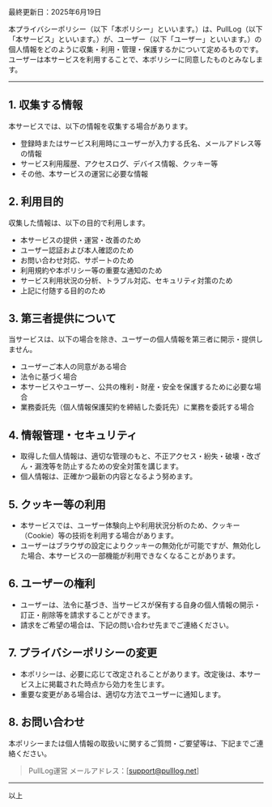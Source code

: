 最終更新日：2025年6月19日

本プライバシーポリシー（以下「本ポリシー」といいます。）は、PullLog（以下「本サービス」といいます。）が、ユーザー（以下「ユーザー」といいます。）の個人情報をどのように収集・利用・管理・保護するかについて定めるものです。ユーザーは本サービスを利用することで、本ポリシーに同意したものとみなします。

---

## 1. 収集する情報

本サービスでは、以下の情報を収集する場合があります。

- 登録時またはサービス利用時にユーザーが入力する氏名、メールアドレス等の情報
- サービス利用履歴、アクセスログ、デバイス情報、クッキー等
- その他、本サービスの運営に必要な情報

## 2. 利用目的

収集した情報は、以下の目的で利用します。

- 本サービスの提供・運営・改善のため
- ユーザー認証および本人確認のため
- お問い合わせ対応、サポートのため
- 利用規約や本ポリシー等の重要な通知のため
- サービス利用状況の分析、トラブル対応、セキュリティ対策のため
- 上記に付随する目的のため

## 3. 第三者提供について

当サービスは、以下の場合を除き、ユーザーの個人情報を第三者に開示・提供しません。

- ユーザーご本人の同意がある場合
- 法令に基づく場合
- 本サービスやユーザー、公共の権利・財産・安全を保護するために必要な場合
- 業務委託先（個人情報保護契約を締結した委託先）に業務を委託する場合

## 4. 情報管理・セキュリティ

- 取得した個人情報は、適切な管理のもと、不正アクセス・紛失・破壊・改ざん・漏洩等を防止するための安全対策を講じます。
- 個人情報は、正確かつ最新の内容となるよう努めます。

## 5. クッキー等の利用

- 本サービスでは、ユーザー体験向上や利用状況分析のため、クッキー（Cookie）等の技術を利用する場合があります。
- ユーザーはブラウザの設定によりクッキーの無効化が可能ですが、無効化した場合、本サービスの一部機能が利用できなくなることがあります。

## 6. ユーザーの権利

- ユーザーは、法令に基づき、当サービスが保有する自身の個人情報の開示・訂正・削除等を請求することができます。
- 請求をご希望の場合は、下記の問い合わせ先までご連絡ください。

## 7. プライバシーポリシーの変更

- 本ポリシーは、必要に応じて改定されることがあります。改定後は、本サービス上に掲載された時点から効力を生じます。
- 重要な変更がある場合は、適切な方法でユーザーに通知します。

## 8. お問い合わせ

本ポリシーまたは個人情報の取扱いに関するご質問・ご要望等は、下記までご連絡ください。

> PullLog運営
> メールアドレス：[support@pulllog.net]

---

以上
